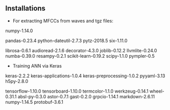 ## Installations

* For extracting MFCCs from waves and tgz files:

numpy-1.14.0

pandas-0.23.4
python-dateutil-2.7.3 
pytz-2018.5 
six-1.11.0

librosa-0.6.1 
audioread-2.1.6 
decorator-4.3.0 
joblib-0.12.2 
llvmlite-0.24.0 
numba-0.39.0 
resampy-0.2.1 
scikit-learn-0.19.2 
scipy-1.1.0
pympler-0.5

* Training ANN via Keras

keras-2.2.2 
keras-applications-1.0.4 
keras-preprocessing-1.0.2 
pyyaml-3.13
h5py-2.8.0 

tensorflow-1.10.0 
tensorboard-1.10.0 
termcolor-1.1.0 
werkzeug-0.14.1 
wheel-0.31.1
absl-py-0.3.0 
astor-0.7.1 
gast-0.2.0 
grpcio-1.14.1 
markdown-2.6.11 
numpy-1.14.5 
protobuf-3.6.1 

